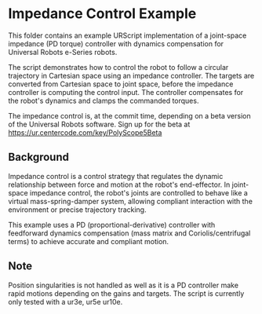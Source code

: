 # Impedance Control Example

This folder contains an example URScript implementation of a joint-space impedance (PD torque) controller with dynamics compensation for Universal Robots e-Series robots.

The script demonstrates how to control the robot to follow a circular trajectory in Cartesian space using an impedance controller. The targets are converted from Cartesian space to joint space, before the impedance controller is computing the control input.  The controller compensates for the robot's dynamics and clamps the commanded torques.

The impedance control is, at the commit time, depending on a beta version of the Universal Robots software. Sign up for the beta at https://ur.centercode.com/key/PolyScope5Beta

## Background

Impedance control is a control strategy that regulates the dynamic relationship between force and motion at the robot's end-effector. In joint-space impedance control, the robot's joints are controlled to behave like a virtual mass-spring-damper system, allowing compliant interaction with the environment or precise trajectory tracking.

This example uses a PD (proportional-derivative) controller with feedforward dynamics compensation (mass matrix and Coriolis/centrifugal terms) to achieve accurate and compliant motion.

## Note
Position singularities is not handled as well as it is a PD controller make rapid motions depending on the gains and targets. The script is currently only tested with a ur3e, ur5e ur10e. 